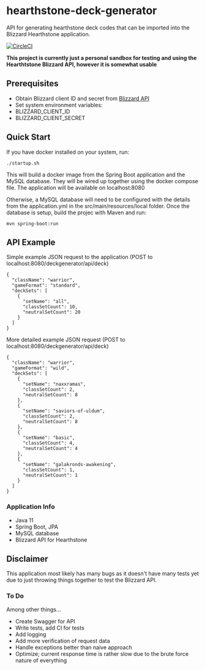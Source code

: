 # hearthstone-deck-generator
API for generating hearthstone deck codes that can be imported into the Blizzard Hearthstone
application.

[![CircleCI](https://circleci.com/gh/ZachSand/hearthstone-deck-codegen-api.svg?style=svg)](https://circleci.com/gh/ZachSand/hearthstone-deck-codegen-api)

**This project is currently just a personal sandbox for testing and using the Hearthtstone
Blizzard API, however it is somewhat usable**

## Prerequisites
- Obtain Blizzard client ID and secret from [Blizzard API](https://develop.battle.net/)
- Set system environment variables:
- BLIZZARD_CLIENT_ID
- BLIZZARD_CLIENT_SECRET

## Quick Start
If you have docker installed on your system, run:
```
./startup.sh
```
This will build a docker image from the Spring Boot application and the MySQL database. 
They will be wired up together using the docker compose file. The application will be 
available on localhost:8080

Otherwise, a MySQL database will need to be configured with the details from the application.yml
in the src/main/resources/local folder. Once the database is setup, build the projec with Maven
and run:
```
mvn spring-boot:run
```

## API Example
Simple example JSON request to the application (POST to localhost:8080/deckgenerator/api/deck)
```
{
  "className": "warrior",
  "gameFormat": "standard",
  "deckSets": [
    {
      "setName": "all",
      "classSetCount": 10,
      "neutralSetCount": 20
    }
  ]
}
```
More detailed example JSON request (POST to localhost:8080/deckgenerator/api/deck)
```$xslt
{
  "className": "warrior",
  "gameFormat": "wild",
  "deckSets": [
    {
      "setName": "naxxramas",
      "classSetCount": 2,
      "neutralSetCount": 8
    },
    {
      "setName": "saviors-of-uldum",
      "classSetCount": 2,
      "neutralSetCount": 8
    },
    {
      "setName": "basic",
      "classSetCount": 4,
      "neutralSetCount": 4
    },
    {
      "setName": "galakronds-awakening",
      "classSetCount": 1,
      "neutralSetCount": 1
    }
  ]
}
```

### Application Info
  - Java 11
  - Spring Boot, JPA
  - MySQL database
  - Blizzard API for Hearthstone

## Disclaimer
This application most likely has many bugs as it doesn't have many tests yet due to just throwing 
things together to test the Blizzard API. 

### To Do
Among other things...
- Create Swagger for API
- Write tests, add CI for tests
- Add logging
- Add more verification of request data
- Handle exceptions better than naive approach
- Optimize; current response time is rather slow due to the brute force nature of everything



